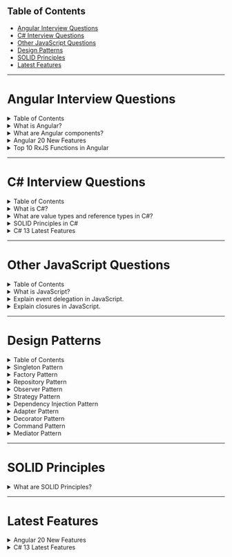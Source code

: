 ## Table of Contents

- [Angular Interview Questions](#angular-interview-questions)
- [C# Interview Questions](#c-interview-questions)
- [Other JavaScript Questions](#other-javascript-questions)
- [Design Patterns](#design-patterns)
- [SOLID Principles](#solid-principles)
- [Latest Features](#latest-features)

---

# Angular Interview Questions
<details>
<summary>Table of Contents</summary>

- [What is Angular?](#what-is-angular)
- [What are Angular components?](#what-are-angular-components)
- [Angular 20 New Features](#angular-20-new-features)
- [Top 10 RxJS Functions in Angular](#top-10-rxjs-functions-in-angular)
</details>

<details>
<summary id="what-is-angular">What is Angular?</summary>
Angular is a TypeScript-based open-source web application framework led by the Angular Team at Google.
</details>

<details>
<summary id="what-are-angular-components">What are Angular components?</summary>
Components are the basic building blocks of Angular applications. They control a part of the UI and consist of an HTML template, a TypeScript class, and CSS styles.
</details>

<details>
<summary id="angular-20-new-features">Angular 20 New Features</summary>
<ul>
<li>Full Standalone API Support (no NgModules required)</li>
<li>Default Standalone Projects in CLI</li>
<li>Signal-based Components (Stable)</li>
<li>New Control Flow Syntax (@for, @if, @switch)</li>
<li>Deferred Loading (@defer)</li>
<li>"Destroyed" Lifecycle Hook for signals</li>
<li>Improved SSR and Hydration</li>
<li>New Testing APIs</li>
<li>Smaller Bundle Sizes</li>
<li>Updated dependencies (TypeScript, RxJS, Zone.js)</li>
<li>Standalone Angular Router</li>
</ul>
</details>

<details>
<summary id="top-10-rxjs-functions-in-angular">Top 10 RxJS Functions in Angular</summary>
1. Observable  
2. Subject / BehaviorSubject / ReplaySubject  
3. map  
4. filter  
5. switchMap  
6. mergeMap (flatMap)  
7. catchError  
8. debounceTime  
9. take / takeUntil  
10. combineLatest / forkJoin / zip  
</details>

---

# C# Interview Questions
<details>
<summary>Table of Contents</summary>

- [What is C#?](#what-is-c)
- [What are value types and reference types in C#?](#what-are-value-types-and-reference-types-in-c)
- [SOLID Principles in C#](#solid-principles-in-c)
- [C# 13 Latest Features](#c-13-latest-features)
</details>

<details>
<summary id="what-is-c">What is C#?</summary>
C# is a modern, object-oriented programming language developed by Microsoft for the .NET platform.
</details>

<details>
<summary id="what-are-value-types-and-reference-types-in-c">What are value types and reference types in C#?</summary>
Value types store data directly (e.g., int, struct), while reference types store references to data (e.g., class, interface).
</details>

<details>
<summary id="solid-principles-in-c">SOLID Principles in C#</summary>
S: Single Responsibility Principle  
O: Open/Closed Principle  
L: Liskov Substitution Principle  
I: Interface Segregation Principle  
D: Dependency Inversion Principle  
</details>

<details>
<summary id="c-13-latest-features">C# 13 Latest Features</summary>
<ul>
<li>Primary Constructors for All Types</li>
<li>Collection Literals</li>
<li>Parameter Null-Checking Simplification (!! operator)</li>
<li>Lambda Expressions with Params</li>
<li>Better Pattern Matching Enhancements</li>
<li>Extension Types (Preview)</li>
<li>Required Members for Structs</li>
<li>Improved Interpolated String Handlers</li>
<li>Experimental Features Toggle</li>
<li>Other Minor Improvements</li>
</ul>
</details>

---

# Other JavaScript Questions
<details>
<summary>Table of Contents</summary>

- [What is JavaScript?](#what-is-javascript)
- [Explain event delegation in JavaScript.](#explain-event-delegation-in-javascript)
- [Explain closures in JavaScript.](#explain-closures-in-javascript)
</details>

<details>
<summary id="what-is-javascript">What is JavaScript?</summary>
JavaScript is a high-level, interpreted programming language used for web development to make web pages interactive.
</details>

<details>
<summary id="explain-event-delegation-in-javascript">Explain event delegation in JavaScript.</summary>
Event delegation is a technique where a single event handler is added to a parent element to handle events for child elements, improving performance and code maintainability.
</details>

<details>
<summary id="explain-closures-in-javascript">Explain closures in JavaScript.</summary>
A closure is a function that has access to its own scope, the scope of the outer function, and the global scope.
</details>

---

# Design Patterns
<details>
<summary>Table of Contents</summary>

- [Singleton Pattern](#singleton-pattern)
- [Factory Pattern](#factory-pattern)
- [Repository Pattern](#repository-pattern)
- [Observer Pattern](#observer-pattern)
- [Strategy Pattern](#strategy-pattern)
- [Dependency Injection Pattern](#dependency-injection-pattern)
- [Adapter Pattern](#adapter-pattern)
- [Decorator Pattern](#decorator-pattern)
- [Command Pattern](#command-pattern)
- [Mediator Pattern](#mediator-pattern)
</details>

<details>
<summary id="singleton-pattern">Singleton Pattern</summary>
Ensures only one instance of a class exists and provides a global point of access.

```csharp
public sealed class Singleton {
    private static readonly Singleton instance = new Singleton();
    private Singleton() {}
    public static Singleton Instance => instance;
}
```
</details>

<details>
<summary id="factory-pattern">Factory Pattern</summary>
Creates objects without specifying the exact class of object that will be created.

```csharp
public interface IProduct { }
public class ProductA : IProduct { }
public class ProductB : IProduct { }
public class Factory {
    public static IProduct GetProduct(string type) {
        return type == "A" ? new ProductA() : (IProduct)new ProductB();
    }
}
```
</details>

<details>
<summary id="repository-pattern">Repository Pattern</summary>
Abstracts the data layer, providing a collection-like interface for accessing domain objects.
</details>

<details>
<summary id="observer-pattern">Observer Pattern</summary>
Defines a one-to-many dependency so that when one object changes state, all its dependents are notified.

**Example:**  
Events/delegates in C# are commonly used for this.
</details>

<details>
<summary id="strategy-pattern">Strategy Pattern</summary>
Defines a family of algorithms, encapsulates each one, and makes them interchangeable.
</details>

<details>
<summary id="dependency-injection-pattern">Dependency Injection Pattern</summary>
A technique where an object receives its dependencies from an external source rather than creating them itself. Widely used in ASP.NET Core with built-in DI container.
</details>

<details>
<summary id="adapter-pattern">Adapter Pattern</summary>
Allows incompatible interfaces to work together.
</details>

<details>
<summary id="decorator-pattern">Decorator Pattern</summary>
Adds new behaviors to objects dynamically by placing them inside special wrapper objects.
</details>

<details>
<summary id="command-pattern">Command Pattern</summary>
Encapsulates a request as an object, thereby allowing for parameterization and queuing of requests.
</details>

<details>
<summary id="mediator-pattern">Mediator Pattern</summary>
Defines an object that encapsulates how a set of objects interact, promoting loose coupling.
</details>

---

# SOLID Principles
<details>
<summary id="solid-principles">What are SOLID Principles?</summary>
SOLID is an acronym representing five key object-oriented design principles to make software designs more understandable, flexible, and maintainable:
<ul>
<li>Single Responsibility Principle</li>
<li>Open/Closed Principle</li>
<li>Liskov Substitution Principle</li>
<li>Interface Segregation Principle</li>
<li>Dependency Inversion Principle</li>
</ul>
</details>

---

# Latest Features
<details>
<summary>Angular 20 New Features</summary>
(see Angular section)
</details>
<details>
<summary>C# 13 Latest Features</summary>
(see C# section)
</details>
